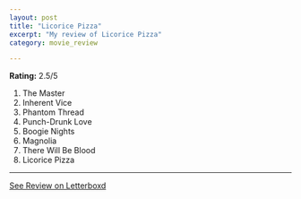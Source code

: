 ```yaml
---
layout: post
title: "Licorice Pizza"
excerpt: "My review of Licorice Pizza"
category: movie_review

---
```


**Rating:** 2.5/5

1. The Master
2. Inherent Vice
3. Phantom Thread
4. Punch-Drunk Love
5. Boogie Nights
6. Magnolia
7. There Will Be Blood
8. Licorice Pizza

<hr>

[See Review on Letterboxd](https://boxd.it/2ubGd5)
